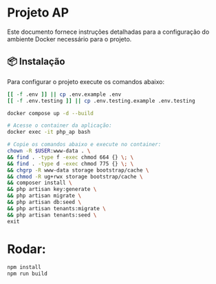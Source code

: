 # Projeto AP

Este documento fornece instruções detalhadas para a configuração do ambiente Docker necessário para o projeto.

## 📦 Instalação

Para configurar o projeto execute os comandos abaixo:

```bash
[[ -f .env ]] || cp .env.example .env
[[ -f .env.testing ]] || cp .env.testing.example .env.testing

docker compose up -d --build

# Acesse o container da aplicação:
docker exec -it php_ap bash

# Copie os comandos abaixo e execute no container:
chown -R $USER:www-data . \
&& find . -type f -exec chmod 664 {} \; \
&& find . -type d -exec chmod 775 {} \; \
&& chgrp -R www-data storage bootstrap/cache \
&& chmod -R ug+rwx storage bootstrap/cache \
&& composer install \
&& php artisan key:generate \
&& php artisan migrate \
&& php artisan db:seed \
&& php artisan tenants:migrate \
&& php artisan tenants:seed \
exit
```

# Rodar:
```bash
npm install
npm run build
```
